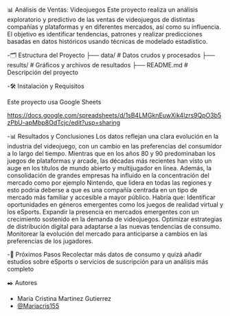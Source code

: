 📊 Análisis de Ventas: Videojuegos
Este proyecto realiza un análisis exploratorio y predictivo de las ventas de videojuegos de distintas compañías y plataformas y en diferentes mercados, así como su influencia. El objetivo es identificar tendencias, patrones y realizar predicciones basadas en datos históricos usando técnicas de modelado estadístico.

-🗂️ Estructura del Proyecto
├── data/ # Datos crudos y procesados
├── results/ # Gráficos y archivos de resultados
├── README.md # Descripción del proyecto


-🛠️ Instalación y Requisitos

Este proyecto usa Google Sheets

https://docs.google.com/spreadsheets/d/1sB4LMGknEuwXik4lzrs9QpO3b5zPbU-apMbp8OdTcjc/edit?usp=sharing

-📊 Resultados y Conclusiones
Los datos reflejan una clara evolución en la industria del videojuego, con un cambio en las preferencias del consumidor a lo largo del tiempo. Mientras que en los años 80 y 90 predominaban los juegos de plataformas y arcade, las décadas más recientes han visto un auge en los títulos de mundo abierto y multijugador en línea. Además, la consolidación de grandes empresas ha influido en la concentración del mercado como por ejemplo Nintendo, que lidera en todas las regiones y esto podria deberse a que es una compañía centrada en un tipo de mercado más familiar y accesible a mayor público.
Habría que:
Identificar oportunidades en géneros emergentes como los juegos de realidad virtual y los eSports.
Expandir la presencia en mercados emergentes con un crecimiento sostenido en la demanda de videojuegos.
Optimizar estrategias de distribución digital para adaptarse a las nuevas tendencias de consumo.
Monitorear la evolución del mercado para anticiparse a cambios en las preferencias de los jugadores.


-🔄 Próximos Pasos
Recolectar más datos de consumo y quizá añadir estudios sobre eSports o servicios de suscripción para un análisis más completo

✒️ Autores
- Maria Cristina Martinez Gutierrez
- [@Mariacris155](https://github.com/Mariacris155)
